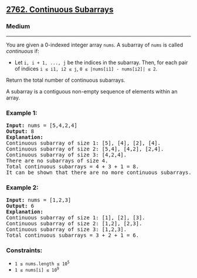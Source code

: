 ### <h2><a href="https://leetcode.com/problems/continuous-subarrays/">2762. Continuous Subarrays</a></h2><h3>Medium</h3><hr>

<p>You are given a 0-indexed integer array <code>nums</code>. A subarray of <code>nums</code> is called <em>continuous</em> if:</p>

<ul>
    <li>Let <code>i, i + 1, ..., j</code> be the indices in the subarray. Then, for each pair of indices <code>i ≤ i1, i2 ≤ j</code>, <code>0 ≤ |nums[i1] - nums[i2]| ≤ 2</code>.</li>
</ul>

<p>Return the total number of continuous subarrays.</p>

<p>A subarray is a contiguous non-empty sequence of elements within an array.</p>

### <strong>Example 1:</strong>
<pre><strong>Input:</strong> nums = [5,4,2,4]
<strong>Output:</strong> 8
<strong>Explanation:</strong> 
Continuous subarray of size 1: [5], [4], [2], [4].
Continuous subarray of size 2: [5,4], [4,2], [2,4].
Continuous subarray of size 3: [4,2,4].
There are no subarrays of size 4.
Total continuous subarrays = 4 + 3 + 1 = 8.
It can be shown that there are no more continuous subarrays.
</pre>

### <strong>Example 2:</strong>
<pre><strong>Input:</strong> nums = [1,2,3]
<strong>Output:</strong> 6
<strong>Explanation:</strong> 
Continuous subarray of size 1: [1], [2], [3].
Continuous subarray of size 2: [1,2], [2,3].
Continuous subarray of size 3: [1,2,3].
Total continuous subarrays = 3 + 2 + 1 = 6.
</pre>

### <strong>Constraints:</strong>
<ul>
    <li><code>1 ≤ nums.length ≤ 10<sup>5</sup></code></li>
    <li><code>1 ≤ nums[i] ≤ 10<sup>9</sup></code></li>
</ul>